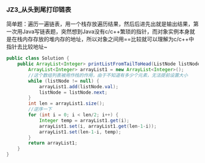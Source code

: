 ### JZ3_从头到尾打印链表

简单题：遍历一遍链表，用一个栈存放遍历结果，然后后进先出就是输出结果，第一次用Java写链表题，突然想到Java没有c/c++繁琐的指针，而对象实例本身就是在栈内存存放的堆内存的地址，所以对象之间用==比较就可以理解为c/c++中指针去比较地址~

```java
public class Solution {
    public ArrayList<Integer> printListFromTailToHead(ListNode listNode) {
        ArrayList<Integer> arrayList1 = new ArrayList<Integer>();
        //这个数组列表被用作栈的作用，由于不知道有多少个元素，无法提前设置大小
        while (listNode != null) {
            arrayList1.add(listNode.val);
            listNode = listNode.next;
        }
        int len = arrayList1.size();
        //逆序一下
        for (int i = 0; i < len/2; i++) {
            Integer temp = arrayList1.get(i);
            arrayList1.set(i, arrayList1.get(len-1-i));
            arrayList1.set(len-1-i, temp);
        }
        return arrayList1;
    }
}
```

